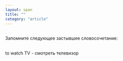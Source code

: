 ```yaml
---
layout: span
title: ""
category: "article"
---
```

<span class="rules"><br>Запомните следующее застывшее словосочетание:<br><br>

to watch   TV - смотреть телевизор<br></span>